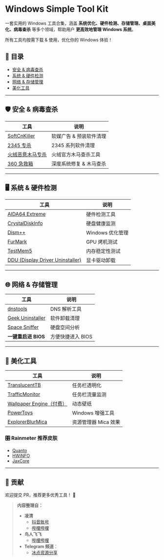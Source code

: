 # Windows Simple Tool Kit

一套实用的 Windows 工具合集，涵盖 **系统优化、硬件检测、存储管理、桌面美化、病毒查杀** 等多个领域，帮助用户 **更高效地管理 Windows 系统**。

所有工具均按需下载 & 使用，优化你的 Windows 体验！

## 📌 目录
- [安全 & 病毒查杀](#%E5%AE%89%E5%85%A8--%E7%97%85%E6%AF%92%E6%9F%A5%E6%9D%80)
- [系统 & 硬件检测](#%E7%B3%BB%E7%BB%9F--%E7%A1%AC%E4%BB%B6%E6%A3%80%E6%B5%8B)
- [网络 & 存储管理](#%E7%BD%91%E7%BB%9C--%E5%AD%98%E5%82%A8%E7%AE%A1%E7%90%86)
- [美化工具](#%E7%BE%8E%E5%8C%96%E5%B7%A5%E5%85%B7)

---

## 🛡️ 安全 & 病毒查杀
| 工具 | 说明 |
|------|------|
| [SoftCnKiller](https://free.lanzoui.com/b0cpu1guf) | 软媒广告 & 预装软件清理 |
| [2345 专杀](https://free.lanzoub.com/inTQL0v56jwj) | 2345 系列软件清理 |
| [火绒恶意木马专杀](https://bbs.huorong.cn/thread-18575-1-1.html) | 火绒官方木马查杀工具 |
| [360 急救箱](https://weishi.360.cn/jijiuxiang) | 深度系统修复 & 木马查杀 |

---

## 🖥️ 系统 & 硬件检测
| 工具 | 说明 |
|------|------|
| [AIDA64 Extreme](https://www.aida64.com/) | 硬件检测工具 |
| [CrystalDiskInfo](https://crystalmark.info/en/software/crystaldiskinfo/) | 硬盘健康监测 |
| [Dism++](https://github.com/Chuyu-Team/Dism-Multi-language/releases) | Windows 优化管理 |
| [FurMark](https://geeks3d.com/furmark/) | GPU 烤机测试 |
| [TestMem5](https://github.com/CoolCmd/TestMem5/releases) | 内存稳定性测试 |
| [DDU (Display Driver Uninstaller)](https://www.wagnardsoft.com/) | 显卡驱动卸载 |

---

## 🌐 网络 & 存储管理
| 工具 | 说明 |
|------|------|
| [dnstools](https://github.com/Kukaina/dnstools) | DNS 解析工具 |
| [Geek Uninstaller](https://geekuninstaller.com/) | 软件卸载清理 |
| [Space Sniffer](http://www.uderzo.it/main_products/space_sniffer/index.html) | 硬盘空间分析 |
| **一键重启进 BIOS** | 方便快捷进入 BIOS |

---

## 🎨 美化工具
| 工具 | 说明 |
|------|------|
| [TranslucentTB](https://www.translucenttb.com/) | 任务栏透明化 |
| [TrafficMonitor](https://github.com/zhongyang219/TrafficMonitor) | 任务栏流量监测 |
| [Wallpaper Engine（付费）](https://store.steampowered.com/app/431960/Wallpaper_Engine/) | 动态壁纸 |
| [PowerToys](https://github.com/microsoft/PowerToys) | Windows 增强工具 |
| [ExplorerBlurMica](https://github.com/Maplespe/ExplorerBlurMica) | 资源管理器 Mica 效果 |

### 🎛️ **Rainmeter 推荐皮肤**
- [Quanto](https://github.com/SteveHsuDrawing/quanto/)
- [HWiNFO](https://www.hwinfo.com/download/)
- [JaxCore](https://jaxcore.app/)

---

## 🤝 贡献
欢迎提交 PR，推荐更多优秀工具！ 🚀

> **内容整理自：**  
> - **凌清**  
>   - [抖音账号](https://m.douyin.com/share/user/MS4wLjABAAAAF4h2qs-kUzSJ0q5WVQgEXoyU8ybMzVm34n6S0-GAlGat3PSbKzCNtM5c99FCUJ1-)  
>   - [哔哩哔哩](https://space.bilibili.com/107041356)  
> - **鸟人飞飞**  
>   - [哔哩哔哩](https://space.bilibili.com/956530?&unique_k=2333)  
> - **Telegram 频道**：  
>   - [冰点资源分享 ](https://t.me/ZGQincLiqun/3319)

